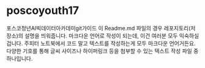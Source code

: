 # poscoyouth17
포스코청년AI빅데이터아카데미git가이드
이 Readme.md 파일의 경우 레포지토리(저장소)의 설명을 띄워줍니다. 마크다운 언어로 작성이 되는데, 이건 여러분 모두 익숙하실겁니다. 주피터 노트북에서 코드 말고 텍스트를 작성하는게 모두 마크다운 언어거든요. 다양한 기호를 통해 글씨 사이즈나 하이퍼링크 등을 첨부할 수 있는 텍스트 작성 파일 중 하나입니다.

